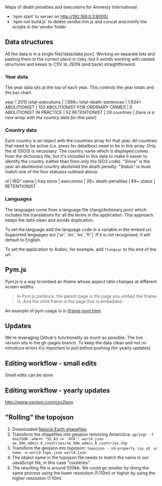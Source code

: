 Maps of death penalties and executions for Amnesty International.

* 'npm start' to server on http://192.168.0.3:8000/
* 'npm run build:js' to delete vendor.min.js and concat and minify the scripts in the vendor folder

## Data structures
All the data is in a single file[/data/data.json]. Working on separate bits and pasting them in the correct place is risky, but it avoids working with nested structures and keeps to CSV to JSON (and back) straightforward.

### Year data
The year data sits at the top of each year. This controls the year totals and the bar chart.

year | 2015
total-executions | 1,998+
total-death-sentences | 1,634+
ABOLITIONIST | 102
ABOLITIONIST FOR ORDINARY CRIMES | 6
ABOLITIONIST IN PRACTICE | 52
RETENTIONIST | 28
countries | [_here is a new array with the country data for this year_]

### Country data
Each country is an object with the countries array for that year. All countries that need to be active (i.e. press for detailbox) need to be in this array. Only the id (ISO3) is necessary. The country name which is displayed comes from the dictionary file, but it's included in this data to make it easier to identify the country (rather than from only the ISO3 code). "Since" is the year an abolitionist country abolished the death penalty. "Status" is must match one of the four statuses outlined above.

id | IRQ"
name | Iraq
since |
executions | 26+
death-penalties | 89+
status | RETENTIONIST

### Languages
The languages come from a language file (/lang/dictionary.json) which includes the translations for all the terms in the application. This approach keeps the data clean and avoids duplication.

To set the language add the language code in a variable in the embed url. Supported languages are ['ar', 'en', 'es', 'fr']. If it is not recognised, it will default to English.

To set the application to Arabic, for example, add `?lang=ar` to the end of the url.

## Pym.js
Pym.js is a way to embed an iframe whose aspect ratio changes at different screen widths.

> In Pym.js parlance, the parent page is the page you embed the iframe in. And the child frame is the page that is embedded.

An example of pym usage is in [iframe-pym.html](/iframe-pym.html)

## Updates
We're leveraging Github's functionality as much as possible. The live version sits in the gh-pages branch. To keep the data clean and not re-introduce errors it's important to pull before pushing (for yearly updates)

## Editing workflow - small edits
Small edits can be done

## Editing workflow - yearly updates
http://www.csvjson.com/csv2json


## "Rolling" the topojson
1. Downloaded [Natural Earth shapefiles](http://www.naturalearthdata.com/downloads/)
2. Transform the shapefiles into geojson removing Antarctica: `ogr2ogr -f GeoJSON -where "SU_A3 <> 'ATA'" world.json ne_50m_admin_0_countries/ne_50m_admin_0_countries.shp`
3. Transform the geojson into topojson: `topojson --id-property iso_a3 -p name -o world-topo.json world.json`
4. The object name in the topojson file needs to match the name in our JavaScript file, in this case "countries".
5. The resulting file is around 500kb. We could go smaller by doing the same process using the lower resolution (1:110m) or higher by using the higher resolution (1:10m).

